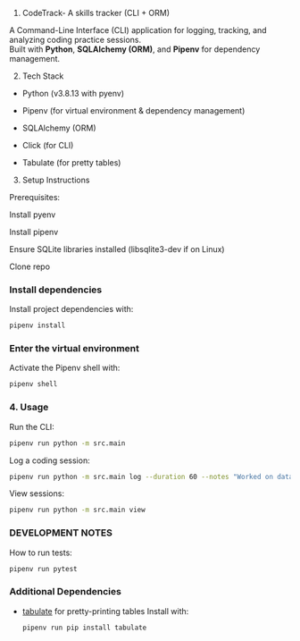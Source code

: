 1. CodeTrack- A skills tracker (CLI + ORM)

A Command-Line Interface (CLI) application for logging, tracking, and analyzing coding practice sessions.  
Built with **Python**, **SQLAlchemy (ORM)**, and **Pipenv** for dependency management.

2. Tech Stack

- Python (v3.8.13 with pyenv)

- Pipenv (for virtual environment & dependency management)


- SQLAlchemy (ORM)

- Click (for CLI)

- Tabulate (for pretty tables)

3. Setup Instructions

Prerequisites:

Install pyenv

Install pipenv

Ensure SQLite libraries installed (libsqlite3-dev if on Linux)

Clone repo

### Install dependencies
Install project dependencies with:
```bash
pipenv install
```
### Enter the virtual environment
Activate the Pipenv shell with:
```bash
pipenv shell
```

### 4. Usage

Run the CLI:
```bash
pipenv run python -m src.main
```
Log a coding session:

```bash
pipenv run python -m src.main log --duration 60 --notes "Worked on data structures"
```

View sessions:

```bash
pipenv run python -m src.main view
```

### DEVELOPMENT NOTES

How to run tests:
```bash
pipenv run pytest
```

### Additional Dependencies
- [tabulate](https://pypi.org/project/tabulate/) for pretty-printing tables
  Install with:
  ```bash
  pipenv run pip install tabulate
  ```


